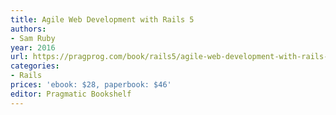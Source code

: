 ```yaml
---
title: Agile Web Development with Rails 5
authors:
- Sam Ruby
year: 2016
url: https://pragprog.com/book/rails5/agile-web-development-with-rails-5
categories:
- Rails
prices: 'ebook: $28, paperbook: $46'
editor: Pragmatic Bookshelf
---
```

